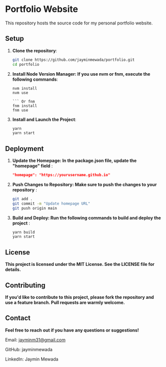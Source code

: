# Portfolio Website

This repository hosts the source code for my personal portfolio website.

## Setup

1. **Clone the repository**:
   ```sh
   git clone https://github.com/jayminmewada/portfolio.git
   cd portfolio

2. **Install Node Version Manager: If you use nvm or fnm, execute the following commands**:
   ``` nvm
   nvm install
   nvm use

   ``` Or fnm
   fnm install
   fnm use

3. **Install and Launch the Project**:
   ```sh
   yarn
   yarn start

## Deployment

1. **Update the Homepage: In the package.json file, update the "homepage" field** : 
   ```Json
   "homepage": "https://yourusername.github.io"

2. **Push Changes to Repository: Make sure to push the changes to your repository** : 
   ```sh
   git add .
   git commit -m "Update homepage URL"
   git push origin main

3. **Build and Deploy: Run the following commands to build and deploy the project** : 
   ```sh
   yarn build
   yarn start

## License
**This project is licensed under the MIT License. See the LICENSE file for details.**

## Contributing
**If you'd like to contribute to this project, please fork the repository and use a feature branch. Pull requests are warmly welcome.**

## Contact
**Feel free to reach out if you have any questions or suggestions!**

Email: jayminm31@gmail.com

GitHub: jayminmewada

LinkedIn: Jaymin Mewada
